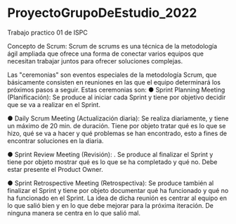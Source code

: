 # ProyectoGrupoDeEstudio_2022
Trabajo practico 01 de ISPC

Concepto de Scrum:
  Scrum de scrums es una técnica de la metodología ágil ampliada que ofrece una forma de conectar varios equipos que necesitan trabajar juntos para ofrecer soluciones complejas.










Las "ceremonias" son eventos especiales de la metodología Scrum, que básicamente consisten en reuniones en las que el equipo determinará los próximos pasos a seguir. Estas ceremonias son: 
● Sprint Planning Meeting (Planificación): Se produce al iniciar cada
Sprint y tiene por objetivo decidir que se va a realizar en el Sprint.

● Daily Scrum Meeting (Actualización diaria): Se realiza diariamente, y tiene un máximo de
20 min. de duración. Tiene por objeto tratar qué es lo que se hizo, qué se va a hacer y
qué problemas se han encontrado, esto a fines de encontrar soluciones en la diaria.

● Sprint Review Meeting (Revisión): . Se produce al finalizar el Sprint y
tiene por objeto mostrar qué es lo que se ha completado y qué no. Debe estar presente el
Product Owner.

● Sprint Retrospective Meeting (Retrospectiva): Se produce también al
finalizar el Sprint y tiene por objeto documentar qué ha funcionado y qué no ha funcionado
en el Sprint. La idea de dicha reunión es centrar al equipo en lo que salió bien y en lo que
debe mejorar para la próxima iteración. De ninguna manera se centra en lo que salió mal.
